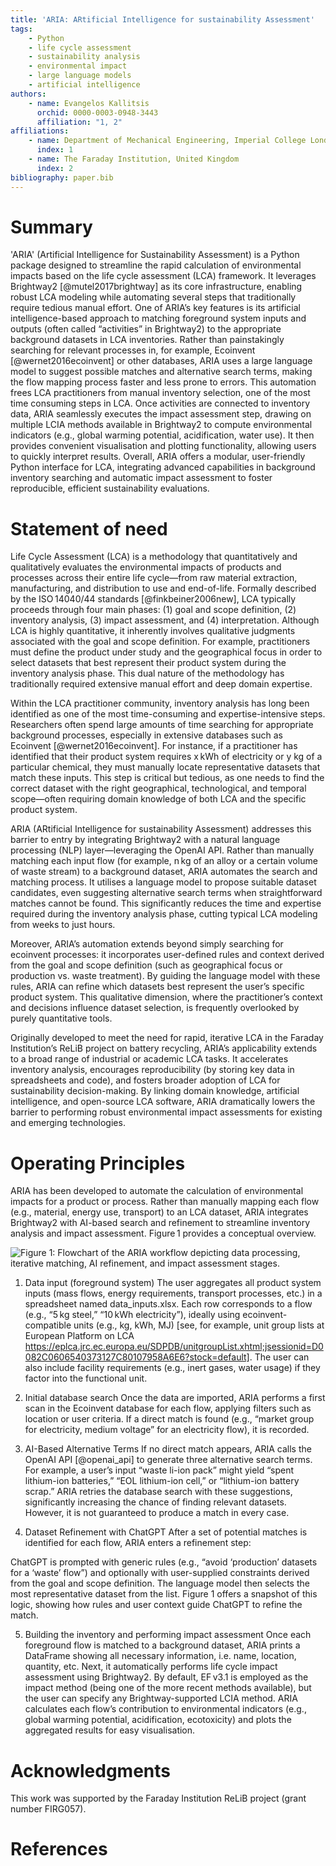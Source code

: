 ```yaml
---
title: 'ARIA: ARtificial Intelligence for sustainability Assessment'
tags:
    - Python
    - life cycle assessment
    - sustainability analysis
    - environmental impact
    - large language models
    - artificial intelligence
authors:
    - name: Evangelos Kallitsis
      orchid: 0000-0003-0948-3443
      affiliation: "1, 2"
affiliations:
    - name: Department of Mechanical Engineering, Imperial College London, United Kingdom
      index: 1
    - name: The Faraday Institution, United Kingdom
      index: 2
bibliography: paper.bib
---
```


# Summary
'ARIA' (Artificial Intelligence for Sustainability Assessment) is a Python package designed to streamline the rapid calculation of environmental impacts based on the life cycle assessment (LCA) framework. It leverages Brightway2 [@mutel2017brightway] as its core infrastructure, enabling robust LCA modeling while automating several steps that traditionally require tedious manual effort. One of ARIA’s key features is its artificial intelligence-based approach to matching foreground system inputs and outputs (often called “activities” in Brightway2) to the appropriate background datasets in LCA inventories. Rather than painstakingly searching for relevant processes in, for example, Ecoinvent [@wernet2016ecoinvent] or other databases, ARIA uses a large language model to suggest possible matches and alternative search terms, making the flow mapping process faster and less prone to errors. This automation frees LCA practitioners from manual inventory selection, one of the most time consuming steps in LCA. Once activities are connected to inventory data, ARIA seamlessly executes the impact assessment step, drawing on multiple LCIA methods available in Brightway2 to compute environmental indicators (e.g., global warming potential, acidification, water use). It then provides convenient visualisation and plotting functionality, allowing users to quickly interpret results. Overall, ARIA offers a modular, user-friendly Python interface for LCA, integrating advanced capabilities in background inventory searching and automatic impact assessment to foster reproducible, efficient sustainability evaluations.

# Statement of need
Life Cycle Assessment (LCA) is a methodology that quantitatively and qualitatively evaluates the environmental impacts of products and processes across their entire life cycle—from raw material extraction, manufacturing, and distribution to use and end-of-life. Formally described by the ISO 14040/44 standards [@finkbeiner2006new], LCA typically proceeds through four main phases: (1) goal and scope definition, (2) inventory analysis, (3) impact assessment, and (4) interpretation. Although LCA is highly quantitative, it inherently involves qualitative judgments associated with the goal and scope definition. For example, practitioners must define the product under study and the geographical focus in order to select datasets that best represent their product system during the inventory analysis phase. This dual nature of the methodology has traditionally required extensive manual effort and deep domain expertise.

Within the LCA practitioner community, inventory analysis has long been identified as one of the most time-consuming and expertise-intensive steps. Researchers often spend large amounts of time searching for appropriate background processes, especially in extensive databases such as Ecoinvent [@wernet2016ecoinvent]. For instance, if a practitioner has identified that their product system requires x kWh of electricity or y kg of a particular chemical, they must manually locate representative datasets that match these inputs. This step is critical but tedious, as one needs to find the correct dataset with the right geographical, technological, and temporal scope—often requiring domain knowledge of both LCA and the specific product system.

ARIA (ARtificial Intelligence for sustainability Assessment) addresses this barrier to entry by integrating Brightway2 with a natural language processing (NLP) layer—leveraging the OpenAI API. Rather than manually matching each input flow (for example, n kg of an alloy or a certain volume of waste stream) to a background dataset, ARIA automates the search and matching process. It utilises a language model to propose suitable dataset candidates, even suggesting alternative search terms when straightforward matches cannot be found. This significantly reduces the time and expertise required during the inventory analysis phase, cutting typical LCA modeling from weeks to just hours.

Moreover, ARIA’s automation extends beyond simply searching for ecoinvent processes: it incorporates user-defined rules and context derived from the goal and scope definition (such as geographical focus or production vs. waste treatment). By guiding the language model with these rules, ARIA can refine which datasets best represent the user’s specific product system. This qualitative dimension, where the practitioner’s context and decisions influence dataset selection, is frequently overlooked by purely quantitative tools.

Originally developed to meet the need for rapid, iterative LCA in the Faraday Institution’s ReLiB project on battery recycling, ARIA’s applicability extends to a broad range of industrial or academic LCA tasks. It accelerates inventory analysis, encourages reproducibility (by storing key data in spreadsheets and code), and fosters broader adoption of LCA for sustainability decision-making. By linking domain knowledge, artificial intelligence, and open-source LCA software, ARIA dramatically lowers the barrier to performing robust environmental impact assessments for existing and emerging technologies.


# Operating Principles
ARIA has been developed to automate the calculation of environmental impacts for a product or process. Rather than manually mapping each flow (e.g., material, energy use, transport) to an LCA dataset, ARIA integrates Brightway2 with AI-based search and refinement to streamline inventory analysis and impact assessment. Figure 1 provides a conceptual overview.

![Figure 1: Flowchart of the ARIA workflow depicting data processing, iterative matching, AI refinement, and impact assessment stages.](figures/aria_workflow.gv.png)

1. Data input (foreground system)
The user aggregates all product system inputs (mass flows, energy requirements, transport processes, etc.) in a spreadsheet named data_inputs.xlsx. Each row corresponds to a flow (e.g., “5 kg steel,” “10 kWh electricity”), ideally using ecoinvent-compatible units (e.g., kg, kWh, MJ) [see, for example, unit group lists at European Platform on LCA https://eplca.jrc.ec.europa.eu/SDPDB/unitgroupList.xhtml;jsessionid=D0082C0606540373127C80107958A6E6?stock=default]. The user can also include facility requirements (e.g., inert gases, water usage) if they factor into the functional unit.

2. Initial database search
Once the data are imported, ARIA performs a first scan in the Ecoinvent database for each flow, applying filters such as location or user criteria. If a direct match is found (e.g., “market group for electricity, medium voltage” for an electricity flow), it is recorded.

3. AI-Based Alternative Terms
If no direct match appears, ARIA calls the OpenAI API [@openai_api] to generate three alternative search terms. For example, a user’s input “waste li-ion pack” might yield “spent lithium-ion batteries,” “EOL lithium-ion cell,” or “lithium-ion battery scrap.” ARIA retries the database search with these suggestions, significantly increasing the chance of finding relevant datasets. However, it is not guaranteed to produce a match in every case.

4. Dataset Refinement with ChatGPT
After a set of potential matches is identified for each flow, ARIA enters a refinement step:

ChatGPT is prompted with generic rules (e.g., “avoid ‘production’ datasets for a ‘waste’ flow”) and optionally with user-supplied constraints derived from the goal and scope definition.
The language model then selects the most representative dataset from the list. Figure 1 offers a snapshot of this logic, showing how rules and user context guide ChatGPT to refine the match.

5. Building the inventory and performing impact assessment
Once each foreground flow is matched to a background dataset, ARIA prints a DataFrame showing all necessary information, i.e. name, location, quantity, etc. Next, it automatically performs life cycle impact assessment using Brightway2. By default, EF v3.1 is employed as the impact method (being one of the more recent methods available), but the user can specify any Brightway-supported LCIA method. ARIA calculates each flow’s contribution to environmental indicators (e.g., global warming potential, acidification, ecotoxicity) and plots the aggregated results for easy visualisation.

# Acknowledgments
This work was supported by the Faraday Institution ReLiB project (grant number FIRG057).

# References







